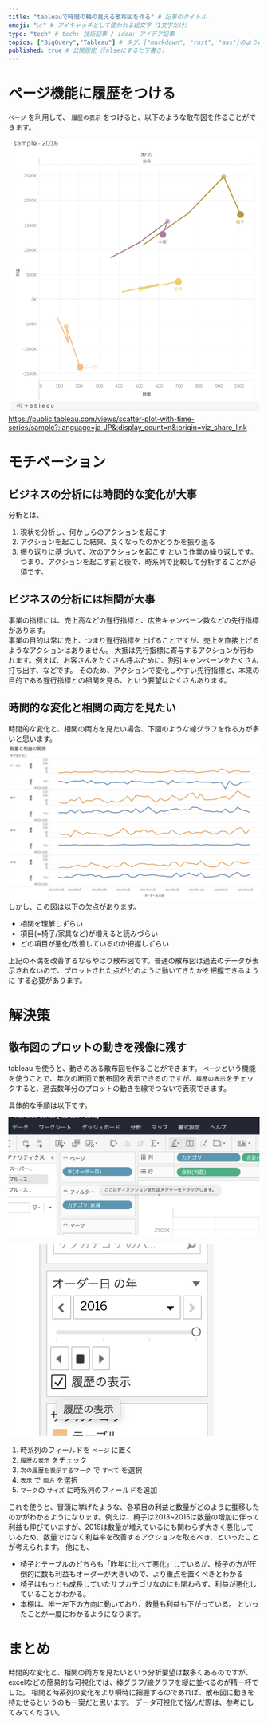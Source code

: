 ```yaml
---
title: "tableauで時間の軸の見える散布図を作る" # 記事のタイトル
emoji: "📈" # アイキャッチとして使われる絵文字（1文字だけ）
type: "tech" # tech: 技術記事 / idea: アイデア記事
topics: ["BigQuery","Tableau"] # タグ。["markdown", "rust", "aws"]のように指定する
published: true # 公開設定（falseにすると下書き）
---
```


# ページ機能に履歴をつける
`ページ` を利用して、 `履歴の表示` をつけると、以下のような散布図を作ることができます。

![](/images/scatter-plot-with-time-series.png)
https://public.tableau.com/views/scatter-plot-with-time-series/sample?:language=ja-JP&:display_count=n&:origin=viz_share_link

# モチベーション
## ビジネスの分析には時間的な変化が大事
分析とは、
1. 現状を分析し、何かしらのアクションを起こす
2. アクションを起こした結果、良くなったのかどうかを振り返る
3. 振り返りに基づいて、次のアクションを起こす
という作業の繰り返しです。
つまり、アクションを起こす前と後で、時系列で比較して分析することが必須です。

## ビジネスの分析には相関が大事
事業の指標には、売上高などの遅行指標と、広告キャンペーン数などの先行指標があります。  
事業の目的は常に売上、つまり遅行指標を上げることですが、売上を直接上げるようなアクションはありません。
大抵は先行指標に寄与するアクションが行われます。例えば、お客さんをたくさん呼ぶために、割引キャンペーンをたくさん打ち出す、などです。
そのため、アクションで変化しやすい先行指標と、本来の目的である遅行指標との相関を見る、という要望はたくさんあります。
## 時間的な変化と相関の両方を見たい
時間的な変化と、相関の両方を見たい場合、下図のような線グラフを作る方が多いと思います。
![](/images/line-plot-sample.png)
しかし、この図は以下の欠点があります。
- 相関を理解しずらい
- 項目(=椅子/家具など)が増えると読みづらい
- どの項目が悪化/改善しているのか把握しずらい

上記の不満を改善するならやはり散布図です。普通の散布図は過去のデータが表示されないので、プロットされた点がどのように動いてきたかを把握できるように
する必要があります。

# 解決策
## 散布図のプロットの動きを残像に残す

tableau を使うと、動きのある散布図を作ることができます。
`ページ`という機能を使うことで、年次の断面で散布図を表示できるのですが、`履歴の表示`をチェックすると、過去数年分のプロットの動きを線でつないで表現できます。

具体的な手順は以下です。

![](/images/page-image.png)

![](/images/plot-history.png)

1. 時系列のフィールドを `ページ` に置く
1. `履歴の表示` をチェック
1. `次の履歴を表示するマーク` で `すべて` を選択
1. `表示` で `両方` を選択
1. `マーク`の `サイズ` に時系列のフィールドを追加

これを使うと、冒頭に挙げたような、各項目の利益と数量がどのように推移したのかがわかるようになります。例えは、椅子は2013~2015は数量の増加に伴って利益も伸びていますが、2016は数量が増えているにも関わらず大きく悪化しているため、数量ではなく利益率を改善するアクションを取るべき、といったことが考えられます。
他にも、
- 椅子とテーブルのどちらも「昨年に比べて悪化」しているが、椅子の方が圧倒的に数も利益もオーダーが大きいので、より重点を置くべきとわかる
- 椅子はもっとも成長していたサブカテゴリなのにも関わらず、利益が悪化していることがわかる。
- 本棚は、唯一左下の方向に動いており、数量も利益も下がっている。
といったことが一度にわかるようになります。

# まとめ
時間的な変化と、相関の両方を見たいという分析要望は数多くあるのですが、excelなどの簡易的な可視化では、棒グラフ/線グラフを縦に並べるのが精一杯でした。
相関と時系列の変化をより瞬時に把握するのであれば、散布図に動きを持たせるというのも一案だと思います。
データ可視化で悩んだ際は、参考にしてみてください。
